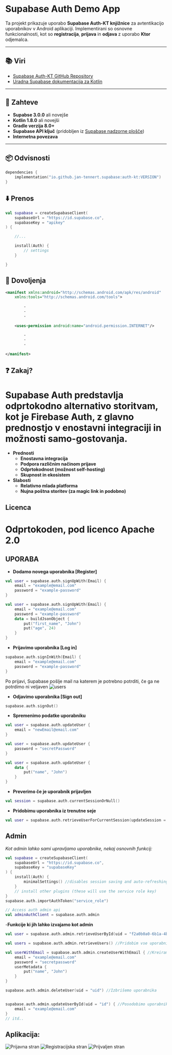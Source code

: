 # Supabase Auth Demo App

Ta projekt prikazuje uporabo **Supabase Auth-KT knjižnice** za avtentikacijo uporabnikov v Android aplikaciji. Implementirani so osnovne funkcionalnosti, kot so **registracija**, **prijava** in **odjava** z uporabo **Ktor** odjemalca.

---

## 📚 Viri

- [Supabase Auth-KT GitHub Repository](https://github.com/supabase-community/supabase-kt/tree/master/Auth)
- [Uradna Supabase dokumentacija za Kotlin](https://supabase.com/docs/reference/kotlin/auth-signup)

---

## 🔧 Zahteve

- **Supabse 3.0.0** ali novejše
- **Kotlin 1.8.0** ali novejši
- **Gradle verzija 8.0+**
- **Supabase API ključ** (pridobljen iz [Supabase nadzorne plošče](https://supabase.com))
- **Internetna povezava** 

---

## 📦 Odvisnosti

```kotlin
dependencies {
    implementation("io.github.jan-tennert.supabase:auth-kt:VERSION")
}
```
##  ⬇️ Prenos
```kotlin
val supabase = createSupabaseClient(
    supabaseUrl = "https://id.supabase.co",
    supabaseKey = "apikey"
) {

    //...

    install(Auth) {
        // settings
    }

}
```

## 🔑 Dovoljenja

```xml
<manifest xmlns:android="http://schemas.android.com/apk/res/android"  
    xmlns:tools="http://schemas.android.com/tools">
    
        -
        -
        -
                
    <uses-permission android:name="android.permission.INTERNET"/>

        -
        -
        -
        
</manifest>
```


## ❓ Zakaj?

# Supabase Auth predstavlja odprtokodno alternativo storitvam, kot je Firebase Auth, z glavno prednostjo v enostavni integraciji in možnosti samo-gostovanja.

- **Prednosti**
  - **Enostavna integracija**
  - **Podpora različnim načinom prijave**
  - **Odprtokodnost (možnost self-hosting)**
  - **Skupnost in ekosistem**
- **Slabosti**
  - **Relativno mlada platforma**
  - **Nujna poštna storitev (za magic link in podobno)**

## Licenca
# Odprtokoden, pod licenco Apache 2.0

## UPORABA
- **Dodamo novega uporabnika [Register]**
```kotlin
val user = supabase.auth.signUpWith(Email) {
    email = "example@email.com"
    password = "example-password"
}

val user = supabase.auth.signUpWith(Email) {
    email = "example@email.com"
    password = "example-password"
    data = buildJsonObject {
        put("first_name", "John")
        put("age", 24)
    }
}

```

- **Prijavimo uporabnika [Log in]**
```kotlin
supabase.auth.signInWith(Email) {
    email = "example@email.com"
    password = "example-password"
}
```
Po prijavi, Supabase pošlje mail na katerem je potrebno potrditi, če ga ne potrdimo ni veljaven
![users](users.png)



- **Odjavimo uporabnika [Sign out]**
```kotlin
supabase.auth.signOut()
```

- **Spremenimo podatke uporabniku**
```kotlin
val user = supabase.auth.updateUser {
    email = "newEmail@email.com"
}

val user = supabase.auth.updateUser {
    password = "secretPassword"
}

val user = supabase.auth.updateUser {
    data {
        put("name", "John")
    }
}
```

- **Preverimo če je uporabnik prijavljen**
```kotlin
val session = supabase.auth.currentSessionOrNull()
```

- **Pridobimu uporabnika iz trenutne seje**
```kotlin
val user = supabase.auth.retrieveUserForCurrentSession(updateSession = true)

``````
## Admin
*Kot admin lahko sami upravljamo uporabnike, nekaj osnovnih funkcij:*
```kotlin
val supabase = createSupabaseClient(
    supabaseUrl = "https://id.supabase.co",
    supabaseKey = "supabaseKey"
) {
    install(Auth) {
        minimalSettings() //disables session saving and auto-refreshing
    }
    // install other plugins (these will use the service role key)
}
supabase.auth.importAuthToken("service_role")

// Access auth admin api
val adminAuthClient = supabase.auth.admin
```
-**Funkcije ki jih lahko izvajamo kot admin**

```kotlin
val user = supabase.auth.admin.retrieveUserById(uid = "f2a0b0a0-6b1a-4b7a-8f1a-4b7a6b1a8f1a") //Pridobimo uporabinika po ID-ju

val users = supabase.auth.admin.retrieveUsers() //Pridobim vse uporabnike

val userWithEmail = supabase.auth.admin.createUserWithEmail { //Kreiramo uporabnika
    email = "example@email.com"
    password = "secretpassword"
    userMetadata {
        put("name", "John")
    }
}

supabase.auth.admin.deleteUser(uid = "uid") //Izbrišemo uporabnika


supabase.auth.admin.updateUserById(uid = "id") { //Posodobimo uporabnika
    email = "example@email.com"
}
// itd..
```

## Aplikacija:
![Prijavna stran](login_screen.PNG)
![Registracijska stran](register_screen.PNG)
![Prijvaljen stran](loggedIn_screen.PNG)